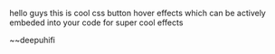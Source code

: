 hello guys this is cool css button hover effects which can be actively embeded into your code for super cool effects





~~deepuhifi
